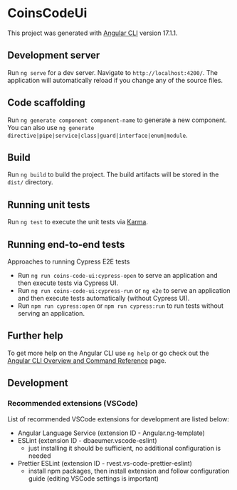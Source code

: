 # CoinsCodeUi

This project was generated with [Angular CLI](https://github.com/angular/angular-cli) version 17.1.1.

## Development server

Run `ng serve` for a dev server. Navigate to `http://localhost:4200/`. The application will automatically reload if you change any of the source files.

## Code scaffolding

Run `ng generate component component-name` to generate a new component. You can also use `ng generate directive|pipe|service|class|guard|interface|enum|module`.

## Build

Run `ng build` to build the project. The build artifacts will be stored in the `dist/` directory.

## Running unit tests

Run `ng test` to execute the unit tests via [Karma](https://karma-runner.github.io).

## Running end-to-end tests

Approaches to running Cypress E2E tests

- Run `ng run coins-code-ui:cypress-open` to serve an application and then execute tests via Cypress UI.
- Run `ng run coins-code-ui:cypress-run` or `ng e2e` to serve an application and then execute tests automatically (without Cypress UI).
- Run `npm run cypress:open` or `npm run cypress:run` to run tests without serving an application.

## Further help

To get more help on the Angular CLI use `ng help` or go check out the [Angular CLI Overview and Command Reference](https://angular.io/cli) page.

## Development

### Recommended extensions (VSCode)

List of recommended VSCode extensions for development are listed below:

- Angular Language Service (extension ID - Angular.ng-template)
- ESLint (extension ID - dbaeumer.vscode-eslint)
  - just installing it should be sufficient, no additional configuration is needed
- Prettier ESLint (extension ID - rvest.vs-code-prettier-eslint)
  - install npm packages, then install extension and follow configuration guide (editing VSCode settings is important)
